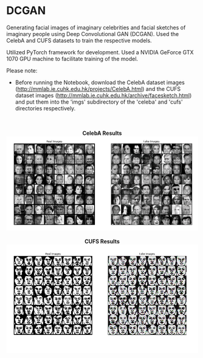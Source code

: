 # DCGAN

Generating facial images of imaginary celebrities and facial sketches of imaginary people using Deep Convolutional GAN (DCGAN). Used the CelebA and CUFS datasets to train the respective models. 

Utilized PyTorch framework for development. Used a NVIDIA GeForce GTX 1070 GPU machine to facilitate training of the model. 


Please note:
 * Before running the Notebook, download the CelebA dataset images (http://mmlab.ie.cuhk.edu.hk/projects/CelebA.html) and the CUFS dataset images (http://mmlab.ie.cuhk.edu.hk/archive/facesketch.html) and put them into the 'imgs' subdirectory of the 'celeba' and 'cufs' directories respectively. 

<p align="center">
  <br><br>
  <b>CelebA Results</b><br>
  <img src="https://github.com/ApurbaSengupta/DCGAN/blob/master/results/fake_celeba.png">
  <br><br>
  <b>CUFS Results</b><br>
  <img src="https://github.com/ApurbaSengupta/DCGAN/blob/master/results/fake_cufs.png">
</p>
